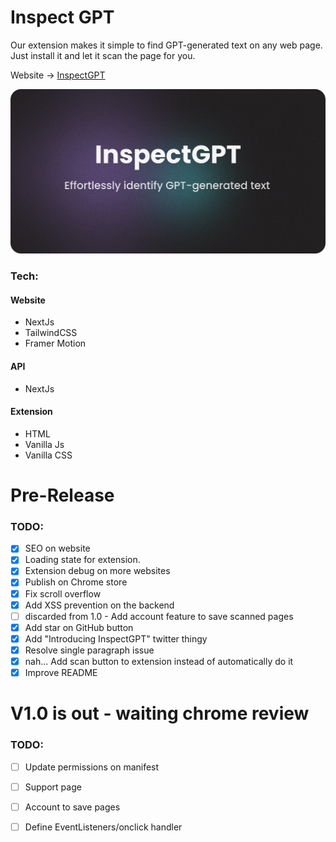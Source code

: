 # Inspect GPT

Our extension makes it simple to find GPT-generated text on any web page. Just install it and let it scan the page for you.

Website → [ InspectGPT ](https://inspectgpt.com)

![og-image inspectgpt](https://github.com/adomaitisc/inspect-gpt/blob/main/inspect-gpt-next/public/readme-image.png?raw=true "InspectGPT Home Page")

### Tech:
#### Website
- NextJs
- TailwindCSS
- Framer Motion
#### API
- NextJs
#### Extension
- HTML
- Vanilla Js
- Vanilla CSS

# Pre-Release

### TODO:

- [x] SEO on website
- [x] Loading state for extension.
- [x] Extension debug on more websites
- [x] Publish on Chrome store
- [x] Fix scroll overflow
- [x] Add XSS prevention on the backend
- [ ] discarded from 1.0 - Add account feature to save scanned pages
- [x] Add star on GitHub button
- [x] Add "Introducing InspectGPT" twitter thingy
- [x] Resolve single paragraph issue
- [x] nah... Add scan button to extension instead of automatically do it
- [x] Improve README

# V1.0 is out - waiting chrome review

### TODO:

- [ ] Update permissions on manifest
- [ ] Support page
- [ ] Account to save pages
- [ ] Define EventListeners/onclick handler

